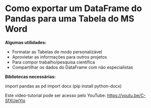 <h1>Como exportar um DataFrame do Pandas para uma Tabela do MS Word</h1>


**Algumas utilidades:**

*  Formatar as Tabelas de modo personalizável
*  Aprovietar as informações para outros projetos
*  Para compor trabalho/pesquisa científica
*  Compartilhar os dados do DataFrame com não especialistas

**Bibliotecas necessárias:**

import pandas as pd
import docx (pip install python-docx)

Este vídeo-tutorial pode ser acesso pelo YouTube: https://youtu.be/C-SfXUejYio
